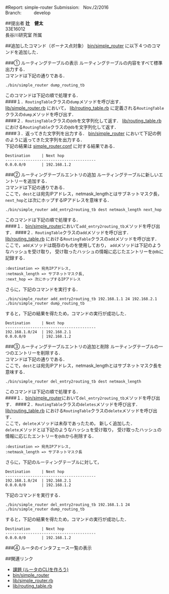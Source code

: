 #Report: simple-router
Submission: &nbsp; Nov./2/2016<br>
Branch: &nbsp;&nbsp;&nbsp;&nbsp;&nbsp;&nbsp;&nbsp;&nbsp; develop<br>






##提出者
<B>辻　健太</B><br>
33E16012<br>
長谷川研究室 所属<br>






##追加したコマンド（ボーナス点対象）
[bin/simple_router](bin/simple_router)
に以下４つのコマンドを追加した．<br>

###① ルーティングテーブルの表示
ルーティングテーブルの内容をすべて標準出力する．<br>
コマンドは下記の通りである．<br>
```
./bin/simple_router dump_routing_tb
```
このコマンドは下記の順で処理する．<br>
####１．`RoutingTable`クラスの`dump`メソッドを呼び出す．
[lib/simple_router.rb](lib/simple_router.rb)
において，
[lib/routing_table.rb](lib/routing_table.rb)
に定義される`RoutingTable`クラスの`dump`メソッドを呼び出す．<br>
####２．`RoutingTable`クラスの`@db`を文字列化して返す．
[lib/routing_table.rb](lib/routing_table.rb)
における`RoutingTable`クラスの`@db`を文字列化して返す．<br>
####３．返ってきた文字列を出力する．
[bin/simple_router](bin/simple_router)
において下記の例のように返ってきた文字列を出力する．<br>
下記の結果は
[simple_router.conf](simple_router.conf)
に対する結果である．<br>
```
Destination     | Next hop
----------------------------------------
0.0.0.0/0       | 192.168.1.2
```



###② ルーティングテーブルエントリの追加
ルーティングテーブルに新しいエントリーを追加する．<br>
コマンドは下記の通りである．<br>
ここで，`dest`とは宛先IPアドレス，netmask_lengthとはサブネットマスク長，`next_hop`とは次にホップするIPアドレスを意味する．<br>
```
./bin/simple_router add_entry2routing_tb dest netmask_length next_hop
```
このコマンドは下記の順で処理する．<br>
####１．[bin/simple_router](bin/simple_router)において`add_entry2routing_tb`メソッドを呼び出す．
####２．`RoutingTable`クラスの`add`メソッドを呼び出す．
[lib/routing_table.rb](lib/routing_table.rb)
における`RoutingTable`クラスの`add`メソッドを呼び出す．<br>
ここで，`add`メソッドは既存のものを使用しており，
`add`メソッドは下記のようなハッシュを受け取り，
受け取ったハッシュの情報に応じたエントリーを`@db`に記録する．<br>
```
:destination => 宛先IPアドレス,
:netmask_length => サブネットマスク長,
:next_hop => 次にホップするIPアドレス
```
さらに，下記のコマンドを実行する．<br>
```
./bin/simple_router add_entry2routing_tb 192.168.1.1 24 192.168.2.1
./bin/simple_router dump_routing_tb
```
すると，下記の結果を得たため，コマンドの実行が成功した．<br>
```
Destination     | Next hop
----------------------------------------
192.168.1.0/24  | 192.168.2.1
0.0.0.0/0       | 192.168.1.2
```



###③ ルーティングテーブルエントリの追加と削除
ルーティングテーブルの一つのエントリーを削除する．<br>
コマンドは下記の通りである．<br>
ここで，`dest`とは宛先IPアドレス，netmask_lengthとはサブネットマスク長を意味する．<br>
```
./bin/simple_router del_entry2routing_tb dest netmask_length
```
このコマンドは下記の順で処理する．<br>
####１．[bin/simple_router](bin/simple_router)において`del_entry2routing_tb`メソッドを呼び出す．
####２．`RoutingTable`クラスの`deletes`メソッドを呼び出す．
[lib/routing_table.rb](lib/routing_table.rb)
における`RoutingTable`クラスの`delete`メソッドを呼び出す．<br>
ここで，`delete`メソッドは未存であったため，
新しく追加した．<br>
`delete`メソッドとは下記のようなハッシュを受け取り，
受け取ったハッシュの情報に応じたエントリーを`@db`から削除する．<br>
```
:destination => 宛先IPアドレス,
:netmask_length => サブネットマスク長
```
さらに，下記のルーティングテーブルに対して，
```
Destination     | Next hop
----------------------------------------
192.168.1.0/24  | 192.168.2.1
0.0.0.0/0       | 192.168.1.2
```
下記のコマンドを実行する．<br>
```
./bin/simple_router del_entry2routing_tb 192.168.1.1 24
./bin/simple_router dump_routing_tb
```
すると，下記の結果を得たため，コマンドの実行が成功した．<br>
```
Destination     | Next hop
----------------------------------------
0.0.0.0/0       | 192.168.1.2
```





###④ ルータのインタフェース一覧の表示






##関連リンク
* [課題 (ルータのCLIを作ろう)](https://github.com/handai-trema/deck/blob/develop/week5/assignment_simple_router.md)
* [bin/simple_router](bin/simple_router)
* [lib/simple_router.rb](lib/simple_router.rb)
* [lib/routing_table.rb](lib/routing_table.rb)
